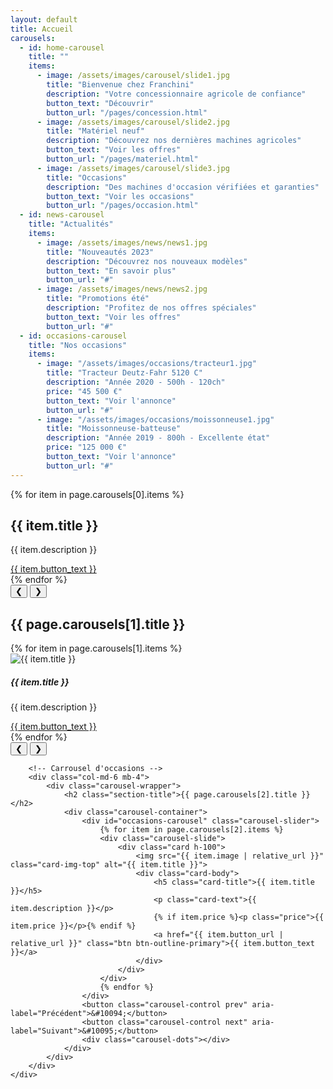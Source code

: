 ```yaml
---
layout: default
title: Accueil
carousels:
  - id: home-carousel
    title: ""
    items:
      - image: /assets/images/carousel/slide1.jpg
        title: "Bienvenue chez Franchini"
        description: "Votre concessionnaire agricole de confiance"
        button_text: "Découvrir"
        button_url: "/pages/concession.html"
      - image: /assets/images/carousel/slide2.jpg
        title: "Matériel neuf"
        description: "Découvrez nos dernières machines agricoles"
        button_text: "Voir les offres"
        button_url: "/pages/materiel.html"
      - image: /assets/images/carousel/slide3.jpg
        title: "Occasions"
        description: "Des machines d'occasion vérifiées et garanties"
        button_text: "Voir les occasions"
        button_url: "/pages/occasion.html"
  - id: news-carousel
    title: "Actualités"
    items:
      - image: /assets/images/news/news1.jpg
        title: "Nouveautés 2023"
        description: "Découvrez nos nouveaux modèles"
        button_text: "En savoir plus"
        button_url: "#"
      - image: /assets/images/news/news2.jpg
        title: "Promotions été"
        description: "Profitez de nos offres spéciales"
        button_text: "Voir les offres"
        button_url: "#"
  - id: occasions-carousel
    title: "Nos occasions"
    items:
      - image: "/assets/images/occasions/tracteur1.jpg"
        title: "Tracteur Deutz-Fahr 5120 C"
        description: "Année 2020 - 500h - 120ch"
        price: "45 500 €"
        button_text: "Voir l'annonce"
        button_url: "#"
      - image: "/assets/images/occasions/moissonneuse1.jpg"
        title: "Moissonneuse-batteuse"
        description: "Année 2019 - 800h - Excellente état"
        price: "125 000 €"
        button_text: "Voir l'annonce"
        button_url: "#"
---
```


<!-- Carrousel principal pleine largeur -->
<div class="carousel-wrapper">
    <div class="carousel-container full-width">
        <div id="home-carousel" class="carousel-slider">
            {% for item in page.carousels[0].items %}
            <div class="carousel-slide">
                <div class="slide-content" style="background-image: url('{{ item.image | relative_url }}');">
                    <div class="carousel-caption">
                        <h2>{{ item.title }}</h2>
                        <p>{{ item.description }}</p>
                        <a href="{{ item.button_url | relative_url }}" class="btn btn-primary">{{ item.button_text }}</a>
                    </div>
                </div>
            </div>
            {% endfor %}
        </div>
        <button class="carousel-control prev" aria-label="Précédent">&#10094;</button>
        <button class="carousel-control next" aria-label="Suivant">&#10095;</button>
        <div class="carousel-dots"></div>
    </div>
</div>

<!-- Conteneur pour les deux carrousels côte à côte -->
<div class="container mt-5">
    <div class="row">
        <!-- Carrousel d'actualités -->
        <div class="col-md-6 mb-4">
            <div class="carousel-wrapper">
                <h2 class="section-title">{{ page.carousels[1].title }}</h2>
                <div class="carousel-container">
                    <div id="news-carousel" class="carousel-slider">
                        {% for item in page.carousels[1].items %}
                        <div class="carousel-slide">
                            <div class="card h-100">
                                <img src="{{ item.image | relative_url }}" class="card-img-top" alt="{{ item.title }}">
                                <div class="card-body">
                                    <h5 class="card-title">{{ item.title }}</h5>
                                    <p class="card-text">{{ item.description }}</p>
                                    <a href="{{ item.button_url | relative_url }}" class="btn btn-outline-primary">{{ item.button_text }}</a>
                                </div>
                            </div>
                        </div>
                        {% endfor %}
                    </div>
                    <button class="carousel-control prev" aria-label="Précédent">&#10094;</button>
                    <button class="carousel-control next" aria-label="Suivant">&#10095;</button>
                    <div class="carousel-dots"></div>
                </div>
            </div>
        </div>

        <!-- Carrousel d'occasions -->
        <div class="col-md-6 mb-4">
            <div class="carousel-wrapper">
                <h2 class="section-title">{{ page.carousels[2].title }}</h2>
                <div class="carousel-container">
                    <div id="occasions-carousel" class="carousel-slider">
                        {% for item in page.carousels[2].items %}
                        <div class="carousel-slide">
                            <div class="card h-100">
                                <img src="{{ item.image | relative_url }}" class="card-img-top" alt="{{ item.title }}">
                                <div class="card-body">
                                    <h5 class="card-title">{{ item.title }}</h5>
                                    <p class="card-text">{{ item.description }}</p>
                                    {% if item.price %}<p class="price">{{ item.price }}</p>{% endif %}
                                    <a href="{{ item.button_url | relative_url }}" class="btn btn-outline-primary">{{ item.button_text }}</a>
                                </div>
                            </div>
                        </div>
                        {% endfor %}
                    </div>
                    <button class="carousel-control prev" aria-label="Précédent">&#10094;</button>
                    <button class="carousel-control next" aria-label="Suivant">&#10095;</button>
                    <div class="carousel-dots"></div>
                </div>
            </div>
        </div>
    </div>
</div>

<!-- Initialisation des carrousels -->
<script>
document.addEventListener('DOMContentLoaded', function() {
    // Initialisation des carrousels
    initCarousel('home-carousel');
    initCarousel('news-carousel');
    initCarousel('occasions-carousel');
});
</script>
